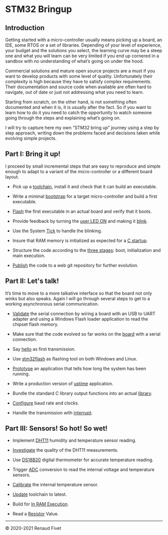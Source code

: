 # STM32 Bringup

## Introduction
Getting started with a micro-controller usually means picking up a board,
an IDE, some RTOS or a set of libraries. Depending of your level of experience,
your budget and the solutions you select, the learning curve may be a steep
one and what you will learn can be very limited if you end up cornered in a
sandbox with no understanding of what’s going on under the hood.

Commercial solutions and mature open source projects are a must if you want to
develop products with some level of quality. Unfortunately their complexity is
high because they have to satisfy complex requirements. Their documentation
and source code when available are often hard to navigate, out of date or just
not addressing what you need to learn.

Starting from scratch, on the other hand, is not something often documented and
when it is, it is usually after the fact. So if you want to learn how to do it
you need to catch the opportunity to watch someone going through the steps and
explaining what’s going on.

I will try to capture here my own “STM32 bring up” journey using a step by step
approach, writing down the problems faced and decisions taken while evolving
simple projects.

## Part I: Bring it up!
I proceed by small incremental steps that are easy to reproduce and simple
enough to adapt to a variant of the micro-controller or a different board
layout.

- Pick up a [toolchain]( 11_toolchain), install it and check that it can
  build an executable.

- Write a minimal [bootstrap]( 12_bootstrap) for a target
  micro-controller and build a first executable.

- [Flash]( 13_flash) the first executable in an actual board and verify
  that it boots.

- Provide feedback by turning the [user LED ON](14_ledon) and making it
  [blink]( 15_blink).

- Use the System [Tick]( 16_ledtick) to handle the blinking.

- Insure that RAM memory is initialized as expected for a [C startup](
  17_cstartup).

- Structure the code according to the [three stages]( 18_3stages): boot,
  initialization and main execution.

- [Publish]( 19_publish) the code to a web git repository for further
  evolution.

## <a id="part2">Part II: Let's talk!</a>

It’s time to move to a more talkative interface so that the board not
only winks but also speaks. Again I will go through several steps to get
to a working asynchronous serial communication.

- [Validate]( 21_uart) the serial connection by wiring a board with an
  USB to UART adapter and using a Windows Flash loader application to
  read the chipset flash memory.

- Make sure that the code evolved so far works on the [board]( 22_board)
  with a serial connection.

- Say [hello]( 23_hello) as first transmission.

- Use [stm32flash]( 24_stm32flash) as flashing tool on both Windows and
  Linux.

- [Prototype]( 25_prototype) an application that tells how long the
  system has been running.

- Write a production version of [uptime]( 26_uptime) application.

- Bundle the standard C library output functions into an actual
  [library]( 27_library).

- [Configure]( 28_clocks) baud rate and clocks.

- Handle the transmission with [interrupt]( 29_interrupt).

## <a id="part3">Part III: Sensors! So hot! So wet!</a>

- Implement [DHT11]( 31_dht11) humidity and temperature sensor reading.

- [Investigate]( 32_errata) the quality of the DHT11 measurements.

- Use [DS18B20]( 33_ds18b20) digital thermometer for accurate
  temperature reading.

- Trigger [ADC]( 34_adcvnt) conversion to read the internal voltage and
  temperature sensors.

- [Calibrate]( 35_calibrate) the internal temperature sensor.

- [Update](https://warehouse.motd.org/?page_id=1180) toolchain to
  latest.

- Build for [In RAM Execution](
  https://warehouse.motd.org/?page_id=1295).

- Read a [Resistor]( https://warehouse.motd.org/?page_id=1421) Value.

___
© 2020-2021 Renaud Fivet
